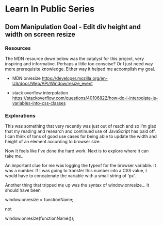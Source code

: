 # Learn In Public Series

## Dom Manipulation Goal - Edit div height and width on screen resize

### Resources

The MDN resource down below was the catalyst for this project, very inspiring and informative. Perhaps a little too conscise? Or I just need way more prerequisite knowledge. Either way it helped me accomplish my goal.

- MDN onresize <https://developer.mozilla.org/en-US/docs/Web/API/Window/resize_event>
 
- stack overflow interpolation <https://stackoverflow.com/questions/40106822/how-do-i-interpolate-js-variables-into-css-classes>

### Explorations

This was something that very recently was just out of reach and so I'm glad that my reading and research and continued use of JavaScript has paid off. I can think of tons of good use cases for being able to update the width and height of an element according to browser size.

Now It feels like I've done the hard work. Next is to explore where it can take me..

An important clue for me was logging the typeof for the browser variable. It was a number. If I was going to transfer this number into a CSS value, I would have to concatenate the variable with a small string of 'px'.

Another thing that tripped me up was the syntax of window.onresize... It should have been 

window.onresize = functionName;

not

window.onresize(functionName());
